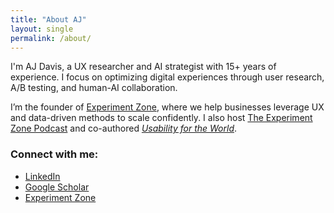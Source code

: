 ```yaml
---
title: "About AJ"
layout: single
permalink: /about/
---
```


I'm AJ Davis, a UX researcher and AI strategist with 15+ years of experience. I focus on optimizing digital experiences through user research, A/B testing, and human-AI collaboration.

I’m the founder of [Experiment Zone](https://experimentzone.com), where we help businesses leverage UX and data-driven methods to scale confidently. I also host [The Experiment Zone Podcast](https://experimentzone.com/podcast) and co-authored [_Usability for the World_](https://usabilityfortheworld.com).

### Connect with me:

- [LinkedIn](https://www.linkedin.com/in/ajdavisatx/)
- [Google Scholar](https://scholar.google.com/citations?user=Y8HWnxoAAAAJ)
- [Experiment Zone](https://experimentzone.com)
